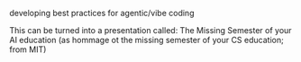 
developing best practices for agentic/vibe coding 

This can be turned into a presentation called: The Missing Semester of your AI education (as hommage ot the missing semester of your CS education; from MIT)
